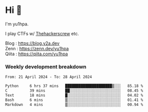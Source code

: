 # Hi 👋

I'm yu1hpa.

I play CTFs w/ [Thehackerscrew](https://www.thehackerscrew.team/) etc.

Blog : https://blog.y2a.dev  
Zenn : https://zenn.dev/yu1hpa  
Qiita : https://qiita.com/yu1hpa  

### Weekly development breakdown

<!--START_SECTION:waka-->

```txt
From: 21 April 2024 - To: 28 April 2024

Python     6 hrs 37 mins   █████████████████████▒░░░   85.18 %
C          39 mins         ██░░░░░░░░░░░░░░░░░░░░░░░   08.45 %
Text       18 mins         █░░░░░░░░░░░░░░░░░░░░░░░░   04.02 %
Bash       6 mins          ▒░░░░░░░░░░░░░░░░░░░░░░░░   01.41 %
Markdown   4 mins          ▒░░░░░░░░░░░░░░░░░░░░░░░░   00.94 %
```

<!--END_SECTION:waka-->

